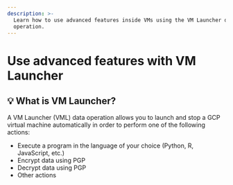 ```yaml
---
description: >-
  Learn how to use advanced features inside VMs using the VM Launcher data
  operation.
---
```


# Use advanced features with VM Launcher

##  💡 What is VM Launcher?

A VM Launcher \(VML\) data operation allows you to launch and stop a GCP virtual machine automatically in order to perform one of the following actions:

* Execute a program in the language of your choice \(Python, R, JavaScript, etc.\)
* Encrypt data using PGP
* Decrypt data using PGP
* Other actions




